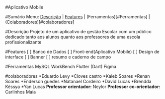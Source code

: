 #Aplicativo Mobile <Nome aqui>
  
#Sumário
Menu: [Descrição](#Descrição) | [Features](#Features) | (Ferramentas)[#Ferramentas] | (Colaboradores)[#colaboradores]

#Descrição
Projeto de um aplicativo de gestão Escolar com um público dedicado tanto aos alunos quanto aos professores de uma escola profissionalizante

#Features
[ ] Banco de Dados
[ ] Front-end(Aplicativo Mobile)
[ ] Design de interface
[ ] Banner
[ ] resumo e caderno de campo

#Ferramentas
MySQL WorkBench
Flutter (Dart)
Figma

#colaboradores
  *Eduardo Levy
  *Cloves castro
  *Kaleb Soares
  *Renan Soares
  *Enderson guedes
  *Natanael Cordeiro
  *David Lucas
  *Brendda Késsya
  *Yan Lucas
  **Professor orientador:** Neylor
  **Professor co-orientador:** Carlinhos Maia
